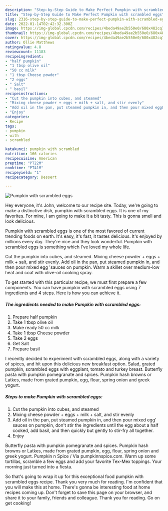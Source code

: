 ```yaml
---
description: "Step-by-Step Guide to Make Perfect Pumpkin with scrambled eggs"
title: "Step-by-Step Guide to Make Perfect Pumpkin with scrambled eggs"
slug: 2316-step-by-step-guide-to-make-perfect-pumpkin-with-scrambled-eggs
date: 2022-01-14T02:42:32.300Z
image: https://img-global.cpcdn.com/recipes/4beda49ae2b550e0/680x482cq70/pumpkin-with-scrambled-eggs-recipe-main-photo.jpg
thumbnail: https://img-global.cpcdn.com/recipes/4beda49ae2b550e0/680x482cq70/pumpkin-with-scrambled-eggs-recipe-main-photo.jpg
cover: https://img-global.cpcdn.com/recipes/4beda49ae2b550e0/680x482cq70/pumpkin-with-scrambled-eggs-recipe-main-photo.jpg
author: Ollie Matthews
ratingvalue: 4.8
reviewcount: 11183
recipeingredient:
- "half pumpkin"
- "1 tbsp olive oil"
- "50 cc milk"
- "1 tbsp Cheese powder"
- "2 eggs"
- " Salt"
- " basil"
recipeinstructions:
- "Cut the pumpkin into cubes, and steamed"
- "Mixing cheese powder + eggs + milk + salt, and stir evenly"
- "Add oil in the pan, put steamed pumpkin in, and then pour mixed egg&#39; sauces on pumpkin, don&#39;t stir the ingredients until the egg about a half cooked, add basil, and then quickly but gently to stir-fry all together."
- "Enjoy"
categories:
- Recipe
tags:
- pumpkin
- with
- scrambled

katakunci: pumpkin with scrambled 
nutrition: 166 calories
recipecuisine: American
preptime: "PT22M"
cooktime: "PT41M"
recipeyield: "1"
recipecategory: Dessert

---
```



![Pumpkin with scrambled eggs](https://img-global.cpcdn.com/recipes/4beda49ae2b550e0/680x482cq70/pumpkin-with-scrambled-eggs-recipe-main-photo.jpg)

Hey everyone, it's John, welcome to our recipe site. Today, we're going to make a distinctive dish, pumpkin with scrambled eggs. It is one of my favorites. For mine, I am going to make it a bit tasty. This is gonna smell and look delicious.

Pumpkin with scrambled eggs is one of the most favored of current trending foods on earth. It's easy, it's fast, it tastes delicious. It's enjoyed by millions every day. They're nice and they look wonderful. Pumpkin with scrambled eggs is something which I've loved my whole life.

Cut the pumpkin into cubes, and steamed. Mixing cheese powder + eggs + milk + salt, and stir evenly. Add oil in the pan, put steamed pumpkin in, and then pour mixed egg &#39;sauces on pumpkin. Warm a skillet over medium-low heat and coat with olive-oil cooking spray.


To get started with this particular recipe, we must first prepare a few components. You can have pumpkin with scrambled eggs using 7 ingredients and 4 steps. Here is how you can achieve it.

<!--inarticleads1-->

##### The ingredients needed to make Pumpkin with scrambled eggs:

1. Prepare half pumpkin
1. Take 1 tbsp olive oil
1. Make ready 50 cc milk
1. Take 1 tbsp Cheese powder
1. Take 2 eggs
1. Get  Salt
1. Prepare  basil


I recently decided to experiment with scrambled eggs, along with a variety of spices, and hit upon this delicious new breakfast option. Salad, grated pumpkin, scrambled eggs with eggplant, tomato and turkey breast. Butterfly pasta with pumpkin pomegranate and spices. Pumpkin hash browns or Latkes, made from grated pumpkin, egg, flour, spring onion and greek yogurt. 

<!--inarticleads2-->

##### Steps to make Pumpkin with scrambled eggs:

1. Cut the pumpkin into cubes, and steamed
1. Mixing cheese powder + eggs + milk + salt, and stir evenly
1. Add oil in the pan, put steamed pumpkin in, and then pour mixed egg&#39; sauces on pumpkin, don&#39;t stir the ingredients until the egg about a half cooked, add basil, and then quickly but gently to stir-fry all together.
1. Enjoy


Butterfly pasta with pumpkin pomegranate and spices. Pumpkin hash browns or Latkes, made from grated pumpkin, egg, flour, spring onion and greek yogurt. Pumpkin n Spice / Via pumpkinnspice.com. Warm up some tortillas, scramble a few eggs and add your favorite Tex-Mex toppings. Your morning just turned into a fiesta. 

So that's going to wrap it up for this exceptional food pumpkin with scrambled eggs recipe. Thank you very much for reading. I'm confident that you will make this at home. There's gonna be interesting food at home recipes coming up. Don't forget to save this page on your browser, and share it to your family, friends and colleague. Thank you for reading. Go on get cooking!
